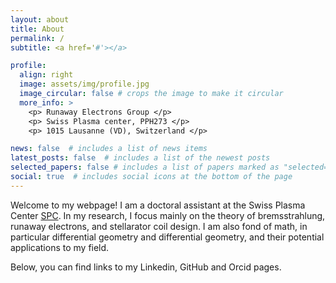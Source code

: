 ```yaml
---
layout: about
title: About
permalink: /
subtitle: <a href='#'></a>

profile:
  align: right
  image: assets/img/profile.jpg
  image_circular: false # crops the image to make it circular
  more_info: >
    <p> Runaway Electrons Group </p>
    <p> Swiss Plasma center, PPH273 </p>
    <p> 1015 Lausanne (VD), Switzerland </p>

news: false  # includes a list of news items
latest_posts: false  # includes a list of the newest posts
selected_papers: false # includes a list of papers marked as "selected={true}"
social: true  # includes social icons at the bottom of the page
---
```


Welcome to my webpage! I am a doctoral assistant at the Swiss Plasma Center [SPC](https://www.epfl.ch/research/domains/swiss-plasma-center/). In my research, I focus mainly on the theory of bremsstrahlung, runaway electrons, and stellarator coil design. I am also fond of math, in particular differential geometry and differential geometry, and their potential applications to my field. 

Below, you can find links to my Linkedin, GitHub and Orcid pages. 

